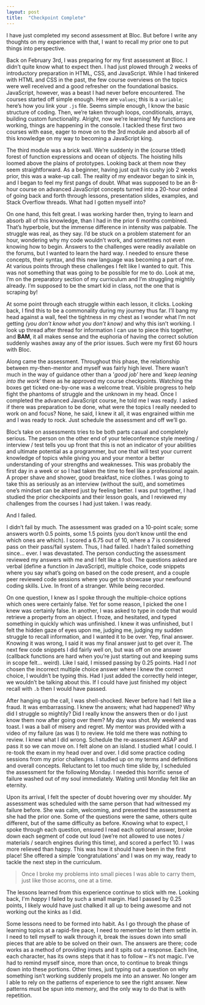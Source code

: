 ```yaml
---
layout: post
title:  "Checkpoint Complete"
---
```


I have just completed my second assessment at Bloc. But before I write any thoughts on my experience with that, I want to recall my prior one to put things into perspective.

Back on February 3rd, I was preparing for my first assessment at Bloc. I didn’t quite know what to expect then. I had just plowed through 2 weeks of introductory preparation in HTML, CSS, and JavaScript. While I had tinkered with HTML and CSS in the past, the few course overviews on the topics were well received and a good refresher on the foundational basics. JavaScript, however, was a beast I had never before encountered. The courses started off simple enough. Here are `values`; this is a `variable`; here’s how you link your `.js` file. Seems simple enough, I know the basic structure of coding. Then, we’re taken through loops, conditionals, arrays, building custom functionality. Alright, now we’re learning! My functions are working, things are happening in the console. I tackled these first two courses with ease, eager to move on to the 3rd module and absorb all of this knowledge on my way to becoming a JavaScript king.

The third module was a brick wall. We’re suddenly in the (course titled) forest of function expressions and ocean of objects. The hoisting hills loomed above the plains of prototypes. Looking back at them now they seem straightforward. As a beginner, having just quit his cushy job 2 weeks prior, this was a wake-up call. The reality of my endeavor began to sink in, and I began to feel my first pangs of doubt. What was supposed to be an 8-hour course on advanced JavaScript concepts turned into a 20-hour ordeal of going back and forth through lessons, presentation slides, examples, and Stack Overflow threads. What had I gotten myself into?

On one hand, this felt great. I was working harder then, trying to learn and absorb all of this knowledge, than I had in the prior 6 months combined. That’s hyperbole, but the immense difference in intensity was palpable. The struggle was real, as they say. I’d be stuck on a problem statement for an hour, wondering why my code wouldn’t work, and sometimes not even knowing how to begin. Answers to the challenges were readily available on the forums, but I wanted to learn the hard way. I needed to ensure these concepts, their syntax, and this new language was becoming a part of me. At various points through these challenges I felt like I wanted to quit. This was not something that was going to be possible for me to do. Look at me, I’m on the preparatory section of my curriculum and I’m struggling mightily already. I’m supposed to be the smart kid in class, not the one that is scraping by!

At some point through each struggle within each lesson, it clicks. Looking back, I find this to be a commonality during my journey thus far. I’ll bang my head against a wall, feel the tightness in my chest as I wonder what I’m not getting _(you don’t know what you don’t know)_ and why this isn’t working. I look up thread after thread for information I can use to piece this together, and **BAM**, it all makes sense and the euphoria of having the correct solution suddenly washes away any of the prior issues. Such were my first 60 hours with Bloc.

Along came the assessment. Throughout this phase, the relationship between my-then-mentor and myself was fairly high level. There wasn’t much in the way of guidance other than a '_good job_’ here and ‘_keep leaning into the work_’ there as he approved my course checkpoints. Watching the boxes get ticked one-by-one was a welcome treat. Visible progress to help fight the phantoms of struggle and the unknown in my head. Once I completed the advanced JavaScript course, he told me I was ready. I asked if there was preparation to be done, what were the topics I really needed to work on and focus? None, he said, I knew it all, it was engrained within me and I was ready to rock. Just schedule the assessment and off we’ll go.

Bloc’s take on assessments tries to be both parts casual and completely serious. The person on the other end of your teleconference style meeting / interview / test tells you up front that this is not an indicator of your abilities and ultimate potential as a programmer, but one that will test your current knowledge of topics while giving you and your mentor a better understanding of your strengths and weaknesses. This was probably the first day in a week or so I had taken the time to feel like a professional again. A proper shave and shower, good breakfast, nice clothes. I was going to take this as seriously as an interview (without the suit), and sometimes one’s mindset can be altered just by feeling better. I was put together, I had studied the prior checkpoints and their lesson goals, and I reviewed my challenges from the courses I had just taken. I was ready. 

And I failed.

I didn’t fail by much. The assessment was graded on a 10-point scale; some answers worth 0.5 points, some 1.5 points (you don’t know until the end which ones are which). I scored a 6.75 out of 10, where a 7 is considered pass on their pass/fail system. Thus, I had failed. I hadn’t failed something since… ever. I was devastated. The person conducting the assessment reviewed my answers with me and I felt like a fool. The questions asked are verbal (define a function in JavaScript), multiple choice, code snippets where you say what’s going on based on the code present, and a couple peer reviewed code sessions where you get to showcase your newfound coding skills. Live. In front of a stranger. While being recorded.

On one question, I knew as I spoke through the multiple-choice options which ones were certainly false. Yet for some reason, I picked the one I knew was certainly false. In another, I was asked to type in code that would retrieve a property from an object. I froze, and hesitated, and typed something in quickly which was unfinished. I knew it was unfinished, but I felt the hidden gaze of eyes upon me, judging me, judging my sudden struggle to recall information, and I wanted it to be over. Yep, final answer. Knowing it was wrong, I said it was my final answer just to get over it. The next few code snippets I did fairly well on, but was off on one answer (callback functions are hard when you’re just starting out and keeping sums in scope felt… weird). Like I said, I missed passing by 0.25 points. Had I *not* chosen the incorrect multiple choice answer where I knew the correct choice, I wouldn’t be typing this. Had I just added the correctly held integer, we wouldn’t be talking about this. If I could have just finished my object recall with `.b` then I would have passed.

After hanging up the call, I was shell-shocked. Never before had I felt like a fraud. It was embarrassing. I knew the answers; what had happened? Why did I struggle so mightily? Did I really know the answers then or do I just know them now after going over them? My day was shot. My weekend was toast. I was a ball of misery and regret. My mentor was provided with a video of my failure (as was I) to review. He told me there was nothing to review. I knew what I did wrong. Schedule the re-assessment ASAP and pass it so we can move on. I felt alone on an island. I studied what I could. I re-took the exam in my head over and over. I did some practice coding sessions from my prior challenges. I studied up on my terms and definitions and overall concepts. Reluctant to let too much time slide by, I scheduled the assessment for the following Monday. I needed this horrific sense of failure washed out of my soul immediately. Waiting until Monday felt like an eternity.

Upon its arrival, I felt the specter of doubt hovering over my shoulder. My assessment was scheduled with the same person that had witnessed my failure before. She was calm, welcoming, and presented the assessment as she had the prior one. Some of the questions were the same, others quite different, but of the same difficulty as before. Knowing what to expect, I spoke through each question, ensured I read each optional answer, broke down each segment of code out loud (we’re not allowed to use notes / materials / search engines during this time), and scored a perfect 10. I was more relieved than happy. This was how it should have been in the first place! She offered a simple ‘congratulations’ and I was on my way, ready to tackle the next step in the curriculum.

>Once I broke my problems into small pieces I was able to carry them, just like those acorns, one at a time.

The lessons learned from this experience continue to stick with me. Looking back, I'm _happy_ I failed by such a small margin. Had I passed by 0.25 points, I likely would have just chalked it all up to being awesome and not working out the kinks as I did. 

Some lessons need to be formed into habit. As I go through the phase of learning topics at a rapid-fire pace, I need to remember to let them settle in. I need to tell myself to walk through it, break the issues down into small pieces that are able to be solved on their own. The answers are there; code works as a method of providing inputs and it spits out a response. Each line, each character, has its owns steps that it has to follow – it’s not magic. I’ve had to remind myself since, more than once, to continue to break things down into these portions. Other times, just typing out a question on why something isn’t working suddenly propels me into an answer. No longer am I able to rely on the patterns of experience to see the right answer. New patterns must be spun into memory, and the only way to do that is with repetition.

